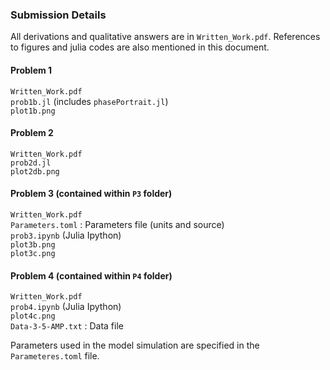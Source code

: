 ### Submission Details

All derivations and qualitative answers are in ``Written_Work.pdf``. References to figures and julia codes are also mentioned in this document.

#### Problem 1
``Written_Work.pdf`` <br />
``prob1b.jl`` (includes ``phasePortrait.jl``) <br />
``plot1b.png``

#### Problem 2
``Written_Work.pdf`` <br />
``prob2d.jl`` <br />
``plot2db.png``

#### Problem 3 (contained within ``P3`` folder)
``Written_Work.pdf`` <br />
``Parameters.toml`` : Parameters file (units and source) <br />
``prob3.ipynb`` (Julia Ipython) <br />
``plot3b.png`` <br />
``plot3c.png``

#### Problem 4 (contained within ``P4`` folder)
``Written_Work.pdf`` <br />
``prob4.ipynb`` (Julia Ipython) <br />
``plot4c.png`` <br />
``Data-3-5-AMP.txt`` : Data file



Parameters used in the model simulation are specified in the ``Parameteres.toml`` file.
